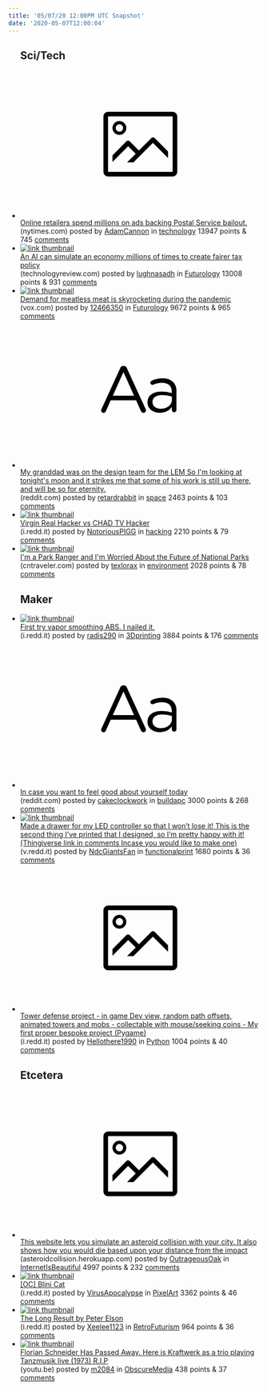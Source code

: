 ```yaml
---
title: '05/07/20 12:00PM UTC Snapshot'
date: '2020-05-07T12:00:04'
---
```

<ul>
<h2>Sci/Tech</h2>

<li><a href='https://www.nytimes.com/2020/05/06/us/politics/amazon-postal-service-bailout-coronavirus.html'><svg version='1.1' viewBox='-34 -14 104 64' preserveAspectRatio='xMidYMid meet' xmlns='http://www.w3.org/2000/svg' xmlns:xlink='http://www.w3.org/1999/xlink'>
    <title>link thumbnail</title>
    <path d='M32,4H4A2,2,0,0,0,2,6V30a2,2,0,0,0,2,2H32a2,2,0,0,0,2-2V6A2,2,0,0,0,32,4ZM4,30V6H32V30Z'></path>
    <path d='M8.92,14a3,3,0,1,0-3-3A3,3,0,0,0,8.92,14Zm0-4.6A1.6,1.6,0,1,1,7.33,11,1.6,1.6,0,0,1,8.92,9.41Z'></path>
    <path d='M22.78,15.37l-5.4,5.4-4-4a1,1,0,0,0-1.41,0L5.92,22.9v2.83l6.79-6.79L16,22.18l-3.75,3.75H15l8.45-8.45L30,24V21.18l-5.81-5.81A1,1,0,0,0,22.78,15.37Z'></path>
    </svg></a><div><div class='linkTitle'><a href='https://www.nytimes.com/2020/05/06/us/politics/amazon-postal-service-bailout-coronavirus.html'>Online retailers spend millions on ads backing Postal Service bailout.</a></div>(nytimes.com) posted by <a href='https://www.reddit.com/user/AdamCannon'>AdamCannon</a> in <a href='https://www.reddit.com/r/technology'>technology</a> 13947 points & 745 <a href='https://www.reddit.com/r/technology/comments/geu2ps/online_retailers_spend_millions_on_ads_backing/'>comments</a></div></li>

<li><a href='https://www.technologyreview.com/2020/05/05/1001142/ai-reinforcement-learning-simulate-economy-fairer-tax-policy-income-inequality-recession-pandemic/'><img src='https://b.thumbs.redditmedia.com/qXMWRNDm-1tIHT7aEHzwXV6YHmMC06c7iWP0rSVjnlg.jpg' alt='link thumbnail'></a><div><div class='linkTitle'><a href='https://www.technologyreview.com/2020/05/05/1001142/ai-reinforcement-learning-simulate-economy-fairer-tax-policy-income-inequality-recession-pandemic/'>An AI can simulate an economy millions of times to create fairer tax policy</a></div>(technologyreview.com) posted by <a href='https://www.reddit.com/user/lughnasadh'>lughnasadh</a> in <a href='https://www.reddit.com/r/Futurology'>Futurology</a> 13008 points & 931 <a href='https://www.reddit.com/r/Futurology/comments/ges4mk/an_ai_can_simulate_an_economy_millions_of_times/'>comments</a></div></li>

<li><a href='https://www.vox.com/future-perfect/2020/5/5/21247286/plant-based-meat-coronavirus-pandemic-impossible-burger-beyond'><img src='https://a.thumbs.redditmedia.com/4DYqu1jLjObDGMGvflHmva-zjvfIRYyHcQDtrQecTl8.jpg' alt='link thumbnail'></a><div><div class='linkTitle'><a href='https://www.vox.com/future-perfect/2020/5/5/21247286/plant-based-meat-coronavirus-pandemic-impossible-burger-beyond'>Demand for meatless meat is skyrocketing during the pandemic</a></div>(vox.com) posted by <a href='https://www.reddit.com/user/12466350'>12466350</a> in <a href='https://www.reddit.com/r/Futurology'>Futurology</a> 9672 points & 965 <a href='https://www.reddit.com/r/Futurology/comments/geocuh/demand_for_meatless_meat_is_skyrocketing_during/'>comments</a></div></li>

<li><a href='https://www.reddit.com/r/space/comments/gf0y3a/my_granddad_was_on_the_design_team_for_the_lem_so/'><svg version='1.1' viewBox='-34 -12 104 64' preserveAspectRatio='xMidYMid slice' xmlns='http://www.w3.org/2000/svg' xmlns:xlink='http://www.w3.org/1999/xlink'>
    <title>text link thumbnail</title>
    <path d='M12.19,8.84a1.45,1.45,0,0,0-1.4-1h-.12a1.46,1.46,0,0,0-1.42,1L1.14,26.56a1.29,1.29,0,0,0-.14.59,1,1,0,0,0,1,1,1.12,1.12,0,0,0,1.08-.77l2.08-4.65h11l2.08,4.59a1.24,1.24,0,0,0,1.12.83,1.08,1.08,0,0,0,1.08-1.08,1.64,1.64,0,0,0-.14-.57ZM6.08,20.71l4.59-10.22,4.6,10.22Z'>
    </path>
    <path d='M32.24,14.78A6.35,6.35,0,0,0,27.6,13.2a11.36,11.36,0,0,0-4.7,1,1,1,0,0,0-.58.89,1,1,0,0,0,.94.92,1.23,1.23,0,0,0,.39-.08,8.87,8.87,0,0,1,3.72-.81c2.7,0,4.28,1.33,4.28,3.92v.5a15.29,15.29,0,0,0-4.42-.61c-3.64,0-6.14,1.61-6.14,4.64v.05c0,2.95,2.7,4.48,5.37,4.48a6.29,6.29,0,0,0,5.19-2.48V26.9a1,1,0,0,0,1,1,1,1,0,0,0,1-1.06V19A5.71,5.71,0,0,0,32.24,14.78Zm-.56,7.7c0,2.28-2.17,3.89-4.81,3.89-1.94,0-3.61-1.06-3.61-2.86v-.06c0-1.8,1.5-3,4.2-3a15.2,15.2,0,0,1,4.22.61Z'>
    </path>
    </svg></a><div><div class='linkTitle'><a href='https://www.reddit.com/r/space/comments/gf0y3a/my_granddad_was_on_the_design_team_for_the_lem_so/'>My granddad was on the design team for the LEM So I'm looking at tonight's moon and it strikes me that some of his work is still up there, and will be so for eternity.</a></div>(reddit.com) posted by <a href='https://www.reddit.com/user/retardrabbit'>retardrabbit</a> in <a href='https://www.reddit.com/r/space'>space</a> 2463 points & 103 <a href='https://www.reddit.com/r/space/comments/gf0y3a/my_granddad_was_on_the_design_team_for_the_lem_so/'>comments</a></div></li>

<li><a href='https://i.redd.it/nyfaas41f4x41.png'><img src='https://a.thumbs.redditmedia.com/LXyvqV93crnhy4TgbVC6nFyonMDJ7tUIN6VaX5yZRo4.jpg' alt='link thumbnail'></a><div><div class='linkTitle'><a href='https://i.redd.it/nyfaas41f4x41.png'>Virgin Real Hacker vs CHAD TV Hacker</a></div>(i.redd.it) posted by <a href='https://www.reddit.com/user/NotoriousPIGG'>NotoriousPIGG</a> in <a href='https://www.reddit.com/r/hacking'>hacking</a> 2210 points & 79 <a href='https://www.reddit.com/r/hacking/comments/gepcei/virgin_real_hacker_vs_chad_tv_hacker/'>comments</a></div></li>

<li><a href='https://www.cntraveler.com/story/im-a-park-ranger-and-im-worried-about-the-future-of-national-parks'><img src='https://b.thumbs.redditmedia.com/O-mFTqBU0YInP3L-nkZUkIahOXDjPQS8Xfn-hUUh6kk.jpg' alt='link thumbnail'></a><div><div class='linkTitle'><a href='https://www.cntraveler.com/story/im-a-park-ranger-and-im-worried-about-the-future-of-national-parks'>I'm a Park Ranger and I'm Worried About the Future of National Parks</a></div>(cntraveler.com) posted by <a href='https://www.reddit.com/user/texlorax'>texlorax</a> in <a href='https://www.reddit.com/r/environment'>environment</a> 2028 points & 78 <a href='https://www.reddit.com/r/environment/comments/gekt2b/im_a_park_ranger_and_im_worried_about_the_future/'>comments</a></div></li>

<h2>Maker</h2>

<li><a href='https://i.redd.it/u9snefd358x41.jpg'><img src='https://a.thumbs.redditmedia.com/qQhBbDVp2d44G34zJrpz193YcKBHlOicer59F5KpTi4.jpg' alt='link thumbnail'></a><div><div class='linkTitle'><a href='https://i.redd.it/u9snefd358x41.jpg'>First try vapor smoothing ABS. I nailed it.</a></div>(i.redd.it) posted by <a href='https://www.reddit.com/user/radis290'>radis290</a> in <a href='https://www.reddit.com/r/3Dprinting'>3Dprinting</a> 3884 points & 176 <a href='https://www.reddit.com/r/3Dprinting/comments/geupbx/first_try_vapor_smoothing_abs_i_nailed_it/'>comments</a></div></li>

<li><a href='https://www.reddit.com/r/buildapc/comments/geo7q2/in_case_you_want_to_feel_good_about_yourself_today/'><svg version='1.1' viewBox='-34 -12 104 64' preserveAspectRatio='xMidYMid slice' xmlns='http://www.w3.org/2000/svg' xmlns:xlink='http://www.w3.org/1999/xlink'>
    <title>text link thumbnail</title>
    <path d='M12.19,8.84a1.45,1.45,0,0,0-1.4-1h-.12a1.46,1.46,0,0,0-1.42,1L1.14,26.56a1.29,1.29,0,0,0-.14.59,1,1,0,0,0,1,1,1.12,1.12,0,0,0,1.08-.77l2.08-4.65h11l2.08,4.59a1.24,1.24,0,0,0,1.12.83,1.08,1.08,0,0,0,1.08-1.08,1.64,1.64,0,0,0-.14-.57ZM6.08,20.71l4.59-10.22,4.6,10.22Z'>
    </path>
    <path d='M32.24,14.78A6.35,6.35,0,0,0,27.6,13.2a11.36,11.36,0,0,0-4.7,1,1,1,0,0,0-.58.89,1,1,0,0,0,.94.92,1.23,1.23,0,0,0,.39-.08,8.87,8.87,0,0,1,3.72-.81c2.7,0,4.28,1.33,4.28,3.92v.5a15.29,15.29,0,0,0-4.42-.61c-3.64,0-6.14,1.61-6.14,4.64v.05c0,2.95,2.7,4.48,5.37,4.48a6.29,6.29,0,0,0,5.19-2.48V26.9a1,1,0,0,0,1,1,1,1,0,0,0,1-1.06V19A5.71,5.71,0,0,0,32.24,14.78Zm-.56,7.7c0,2.28-2.17,3.89-4.81,3.89-1.94,0-3.61-1.06-3.61-2.86v-.06c0-1.8,1.5-3,4.2-3a15.2,15.2,0,0,1,4.22.61Z'>
    </path>
    </svg></a><div><div class='linkTitle'><a href='https://www.reddit.com/r/buildapc/comments/geo7q2/in_case_you_want_to_feel_good_about_yourself_today/'>In case you want to feel good about yourself today</a></div>(reddit.com) posted by <a href='https://www.reddit.com/user/cakeclockwork'>cakeclockwork</a> in <a href='https://www.reddit.com/r/buildapc'>buildapc</a> 3000 points & 268 <a href='https://www.reddit.com/r/buildapc/comments/geo7q2/in_case_you_want_to_feel_good_about_yourself_today/'>comments</a></div></li>

<li><a href='https://v.redd.it/dlnaanhbz6x41'><img src='https://a.thumbs.redditmedia.com/24rRJi0lUmL4Uud0QjWZipBWYmHSBZ7SrYcObEBoni8.jpg' alt='link thumbnail'></a><div><div class='linkTitle'><a href='https://v.redd.it/dlnaanhbz6x41'>Made a drawer for my LED controller so that I won’t lose it! This is the second thing I’ve printed that I designed, so I’m pretty happy with it! (Thingiverse link in comments Incase you would like to make one)</a></div>(v.redd.it) posted by <a href='https://www.reddit.com/user/NdcGiantsFan'>NdcGiantsFan</a> in <a href='https://www.reddit.com/r/functionalprint'>functionalprint</a> 1680 points & 36 <a href='https://www.reddit.com/r/functionalprint/comments/geq68k/made_a_drawer_for_my_led_controller_so_that_i/'>comments</a></div></li>

<li><a href='https://i.redd.it/rdtnfwcv77x41.gif'><svg version='1.1' viewBox='-34 -14 104 64' preserveAspectRatio='xMidYMid meet' xmlns='http://www.w3.org/2000/svg' xmlns:xlink='http://www.w3.org/1999/xlink'>
    <title>link thumbnail</title>
    <path d='M32,4H4A2,2,0,0,0,2,6V30a2,2,0,0,0,2,2H32a2,2,0,0,0,2-2V6A2,2,0,0,0,32,4ZM4,30V6H32V30Z'></path>
    <path d='M8.92,14a3,3,0,1,0-3-3A3,3,0,0,0,8.92,14Zm0-4.6A1.6,1.6,0,1,1,7.33,11,1.6,1.6,0,0,1,8.92,9.41Z'></path>
    <path d='M22.78,15.37l-5.4,5.4-4-4a1,1,0,0,0-1.41,0L5.92,22.9v2.83l6.79-6.79L16,22.18l-3.75,3.75H15l8.45-8.45L30,24V21.18l-5.81-5.81A1,1,0,0,0,22.78,15.37Z'></path>
    </svg></a><div><div class='linkTitle'><a href='https://i.redd.it/rdtnfwcv77x41.gif'>Tower defense project - in game Dev view, random path offsets, animated towers and mobs - collectable with mouse/seeking coins - My first proper bespoke project (Pygame)</a></div>(i.redd.it) posted by <a href='https://www.reddit.com/user/Hellothere1990'>Hellothere1990</a> in <a href='https://www.reddit.com/r/Python'>Python</a> 1004 points & 40 <a href='https://www.reddit.com/r/Python/comments/gerasc/tower_defense_project_in_game_dev_view_random/'>comments</a></div></li>

<h2>Etcetera</h2>

<li><a href='https://asteroidcollision.herokuapp.com/'><svg version='1.1' viewBox='-34 -14 104 64' preserveAspectRatio='xMidYMid meet' xmlns='http://www.w3.org/2000/svg' xmlns:xlink='http://www.w3.org/1999/xlink'>
    <title>link thumbnail</title>
    <path d='M32,4H4A2,2,0,0,0,2,6V30a2,2,0,0,0,2,2H32a2,2,0,0,0,2-2V6A2,2,0,0,0,32,4ZM4,30V6H32V30Z'></path>
    <path d='M8.92,14a3,3,0,1,0-3-3A3,3,0,0,0,8.92,14Zm0-4.6A1.6,1.6,0,1,1,7.33,11,1.6,1.6,0,0,1,8.92,9.41Z'></path>
    <path d='M22.78,15.37l-5.4,5.4-4-4a1,1,0,0,0-1.41,0L5.92,22.9v2.83l6.79-6.79L16,22.18l-3.75,3.75H15l8.45-8.45L30,24V21.18l-5.81-5.81A1,1,0,0,0,22.78,15.37Z'></path>
    </svg></a><div><div class='linkTitle'><a href='https://asteroidcollision.herokuapp.com/'>This website lets you simulate an asteroid collision with your city. It also shows how you would die based upon your distance from the impact</a></div>(asteroidcollision.herokuapp.com) posted by <a href='https://www.reddit.com/user/OutrageousOak'>OutrageousOak</a> in <a href='https://www.reddit.com/r/InternetIsBeautiful'>InternetIsBeautiful</a> 4997 points & 232 <a href='https://www.reddit.com/r/InternetIsBeautiful/comments/geszu9/this_website_lets_you_simulate_an_asteroid/'>comments</a></div></li>

<li><a href='https://i.redd.it/12jfmzumk8x41.gif'><img src='https://b.thumbs.redditmedia.com/jmn8MLt_nhA2aCp_pKqTSVOjtCHOa6DXdPs8tg60hdM.jpg' alt='link thumbnail'></a><div><div class='linkTitle'><a href='https://i.redd.it/12jfmzumk8x41.gif'>[OC] Blini Cat</a></div>(i.redd.it) posted by <a href='https://www.reddit.com/user/VirusApocalypse'>VirusApocalypse</a> in <a href='https://www.reddit.com/r/PixelArt'>PixelArt</a> 3362 points & 46 <a href='https://www.reddit.com/r/PixelArt/comments/gew16l/oc_blini_cat/'>comments</a></div></li>

<li><a href='https://i.redd.it/d39e8671fw201.jpg'><img src='https://a.thumbs.redditmedia.com/awxFOID96qjqYyljGNcyXRVl7_XAHpQoBi4lY7r5Ws4.jpg' alt='link thumbnail'></a><div><div class='linkTitle'><a href='https://i.redd.it/d39e8671fw201.jpg'>The Long Result by Peter Elson</a></div>(i.redd.it) posted by <a href='https://www.reddit.com/user/Xeelee1123'>Xeelee1123</a> in <a href='https://www.reddit.com/r/RetroFuturism'>RetroFuturism</a> 964 points & 36 <a href='https://www.reddit.com/r/RetroFuturism/comments/geyg83/the_long_result_by_peter_elson/'>comments</a></div></li>

<li><a href='https://youtu.be/isZ6CVUYFfg?t=55'><img src='https://a.thumbs.redditmedia.com/tMFeHnaUpmwvW0s634Vbe0kf9pOYTa0wInq7wMOOjv0.jpg' alt='link thumbnail'></a><div><div class='linkTitle'><a href='https://youtu.be/isZ6CVUYFfg?t=55'>Florian Schneider Has Passed Away. Here is Kraftwerk as a trio playing Tanzmusik live (1973) R.I.P</a></div>(youtu.be) posted by <a href='https://www.reddit.com/user/m2084'>m2084</a> in <a href='https://www.reddit.com/r/ObscureMedia'>ObscureMedia</a> 438 points & 37 <a href='https://www.reddit.com/r/ObscureMedia/comments/geqiwt/florian_schneider_has_passed_away_here_is/'>comments</a></div></li>

</ul>
